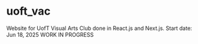 # uoft_vac
Website for UofT Visual Arts Club done in React.js and Next.js.
Start date: Jun 18, 2025
WORK IN PROGRESS
